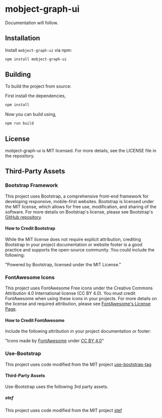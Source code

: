 # mobject-graph-ui

Documentation will follow.

## Installation

Install `mobject-graph-ui` via npm:

```bash
npm install mobject-graph-ui
```

## Building

To build the project from source:

First install the dependencies,

```bash
npm install
```

Now you can build using,

```bash
npm run build
```

## License

mobject-graph-ui is MIT licensed. For more details, see the LICENSE file in the repository.

## Third-Party Assets

### Bootstrap Framework

This project uses Bootstrap, a comprehensive front-end framework for developing responsive, mobile-first websites. Bootstrap is licensed under the MIT license, which allows for free use, modification, and sharing of the software. For more details on Bootstrap's license, please see Bootstrap's [GitHub repository](https://github.com/twbs/bootstrap).

#### How to Credit Bootstrap

While the MIT license does not require explicit attribution, crediting Bootstrap in your project documentation or website footer is a good practice and supports the open-source community. You could include the following:

"Powered by Bootstrap, licensed under the MIT License."

### FontAwesome Icons

This project uses FontAwesome Free icons under the Creative Commons Attribution 4.0 International license (CC BY 4.0). You must credit FontAwesome when using these icons in your projects. For more details on the license and required attribution, please see [FontAwesome's License Page](https://fontawesome.com/license/free).

#### How to Credit FontAwesome

Include the following attribution in your project documentation or footer:

"Icons made by [FontAwesome](https://fontawesome.com/) under [CC BY 4.0](https://creativecommons.org/licenses/by/4.0/)"

### Use-Bootstrap

This project uses code modified from the MIT project [use-bootstrap-tag](https://github.com/use-bootstrap/use-bootstrap-tag)

#### Third-Party Assets

Use-Bootstrap uses the following 3rd party assets.

##### stef

This project uses code modified from the MIT project [stef](https://github.com/erwinheldy/stef/)

